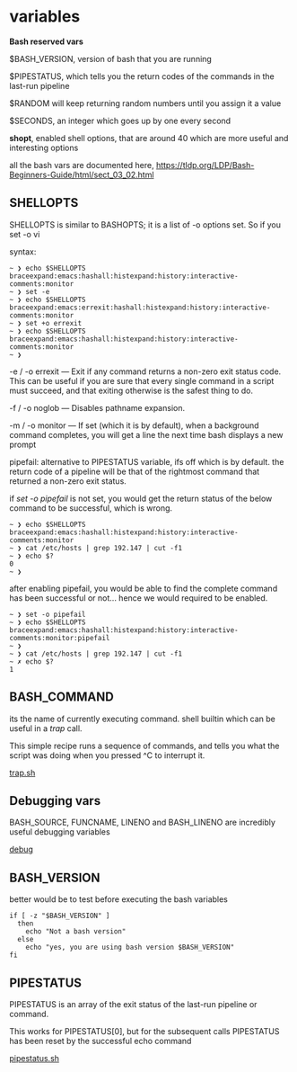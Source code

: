 # variables

**Bash reserved vars**

$BASH_VERSION, version of bash that you are running

$PIPESTATUS, which tells you the return codes of the commands in the last-run pipeline

$RANDOM will keep returning random numbers until you assign it a value

$SECONDS, an integer which goes up by one every second

**shopt**, enabled shell options, that are around 40 which are more useful and interesting options

all the bash vars are documented here,
https://tldp.org/LDP/Bash-Beginners-Guide/html/sect_03_02.html

## SHELLOPTS

SHELLOPTS is similar to BASHOPTS; it is a list of -o options set. So if you set -o vi

syntax:

```
~ ❯ echo $SHELLOPTS
braceexpand:emacs:hashall:histexpand:history:interactive-comments:monitor
~ ❯ set -e
~ ❯ echo $SHELLOPTS
braceexpand:emacs:errexit:hashall:histexpand:history:interactive-comments:monitor
~ ❯ set +o errexit
~ ❯ echo $SHELLOPTS
braceexpand:emacs:hashall:histexpand:history:interactive-comments:monitor
~ ❯
```

-e / -o errexit — Exit if any command returns a non-zero exit status code. This can be useful if you are sure that every single command in a script must succeed, and that exiting otherwise is the safest thing to do.

-f / -o noglob — Disables pathname expansion.

-m / -o monitor — If set (which it is by default), when a background command completes, you will get a line the next time bash displays a new prompt

pipefail:  alternative to PIPESTATUS variable, ifs off which is by default. the return code of a pipeline will be that of the rightmost command that returned a non-zero exit status.

if *set -o pipefail* is not set, you would get the return status of the below command to be successful, which is wrong.

```
~ ❯ echo $SHELLOPTS
braceexpand:emacs:hashall:histexpand:history:interactive-comments:monitor
~ ❯ cat /etc/hosts | grep 192.147 | cut -f1
~ ❯ echo $?
0
~ ❯
```

after enabling pipefail, you would be able to find the complete command has been successful or not... hence we would required to be enabled.

```
~ ❯ set -o pipefail
~ ❯ echo $SHELLOPTS
braceexpand:emacs:hashall:histexpand:history:interactive-comments:monitor:pipefail
~ ❯
~ ❯ cat /etc/hosts | grep 192.147 | cut -f1
~ ✗ echo $?
1
```

## BASH_COMMAND

its the name of currently executing command. shell builtin which can be useful in a *trap* call.

This simple recipe runs a sequence of commands, and tells you what the script was doing when you pressed ^C to interrupt it.

[trap.sh](https://github.com/samperay/scripting/blob/master/ebooks-code-snippets/shell-scripting/chap03/trap.sh)

## Debugging vars

BASH_SOURCE, FUNCNAME, LINENO and BASH_LINENO are incredibly useful debugging variables

[debug](https://github.com/samperay/scripting/tree/master/ebooks-code-snippets/shell-scripting/chap03/debug)

## BASH_VERSION

better would be to test before executing the bash variables

```
if [ -z "$BASH_VERSION" ]
  then
    echo "Not a bash version"
  else
    echo "yes, you are using bash version $BASH_VERSION"
fi
```

## PIPESTATUS

PIPESTATUS is an array of the exit status of the last-run pipeline or command.

This works for PIPESTATUS[0], but for the subsequent calls PIPESTATUS has been reset by the successful echo command

[pipestatus.sh](https://github.com/samperay/scripting/blob/master/ebooks-code-snippets/shell-scripting/chap03/pipestatus.sh)
